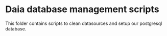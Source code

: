 # Daia database management scripts

This folder contains scripts to clean datasources and setup our postgresql database.
